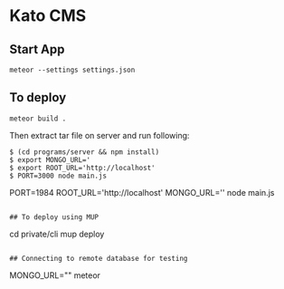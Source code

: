 # Kato CMS

## Start App

`meteor --settings settings.json`

## To deploy

`meteor build .`

Then extract tar file on server and run following:

```
$ (cd programs/server && npm install)
$ export MONGO_URL='
$ export ROOT_URL='http://localhost'
$ PORT=3000 node main.js
```
PORT=1984 ROOT_URL='http://localhost' MONGO_URL='' node main.js
```

## To deploy using MUP

```
cd private/cli
mup deploy
```

## Connecting to remote database for testing

```
MONGO_URL="" meteor
```